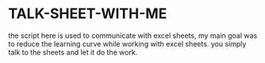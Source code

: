 # TALK-SHEET-WITH-ME
the script here is used to communicate with excel sheets, my main goal was to reduce the learning curve while working with excel sheets. you simply talk to the sheets and let it do the work.
